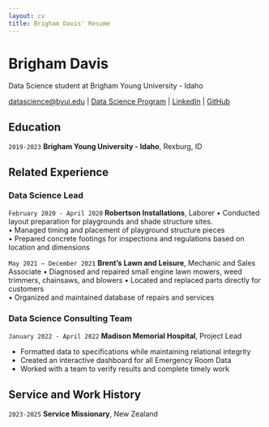 ```yaml
---
layout: cv
title: Brigham Davis' Resume
---
```


# Brigham Davis
Data Science student at Brigham Young University - Idaho 

<div id="webaddress">
<a href="datascience@byui.edu">datascience@byui.edu</a>
| <a href="https://byuidatascience.github.io/development.html">Data Science Program</a>
| <a href="https://www.linkedin.com/groups/13537407/">LinkedIn</a>
| <a href="https://github.com/byuids-resumes">GitHub</a>
</div>

<!-- https://www.monique.tech/the-art-of-markdown -->

## Education

`2019-2023`
__Brigham Young University - Idaho__, Rexburg, ID

## Related Experience

### Data Science Lead

`February 2020 - April 2020`
__Robertson Installations__, Laborer
•	Conducted layout preparation for playgrounds and shade structure sites.  
•	Managed timing and placement of playground structure pieces  
•	Prepared concrete footings for inspections and regulations based on location and dimensions 

`May 2021 – December 2021`
__Brent’s Lawn and Leisure__, Mechanic and Sales Associate
•	Diagnosed and repaired small engine lawn mowers, weed trimmers, chainsaws, and blowers 
•	Located and replaced parts directly for customers  
•	Organized and maintained database of repairs and services  


### Data Science Consulting Team

`January 2022 - April 2022`
__Madison Memorial Hospital__, Project Lead

- Formatted data to specifications while maintaining relational integrity
- Created an interactive dashboard for all Emergency Room Data
- Worked with a team to verify results and complete timely work

## Service and Work History

`2023-2025`
__Service Missionary__, New Zealand 



<!-- ### Footer

Last updated: May 2013 -->



